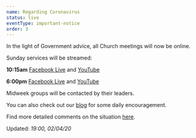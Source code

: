 ```yaml
---
name: Regarding Coronavirus
status: live 
eventType: important-notice
order: 3
---
```


In the light of Government advice, all Church meetings will now be online. 

Sunday services will be streamed: 

**10:15am** [Facebook Live](https://www.facebook.com/christchurch.mayfair.1) and [YouTube](https://youtu.be/HW7mCLIKeyM)

**6:00pm** [Facebook Live](https://www.facebook.com/christchurch.mayfair.1) and [YouTube](https://youtu.be/IuOtgaNvN6E)

Midweek groups will be contacted by their leaders.

You can also check out our [blog](/blog/) for some daily encouragement.

Find more detailed comments on the situation [here](/covid19/).

Updated: *19:00, 02/04/20*
